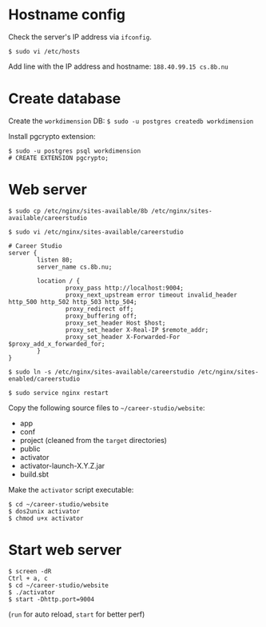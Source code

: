 # Hostname config

Check the server's IP address via `ifconfig`.

`$ sudo vi /etc/hosts`

Add line with the IP address and hostname: `188.40.99.15 cs.8b.nu`


# Create database

Create the `workdimension` DB:
`$ sudo -u postgres createdb workdimension`

Install pgcrypto extension:

    $ sudo -u postgres psql workdimension
    # CREATE EXTENSION pgcrypto;


# Web server

`$ sudo cp /etc/nginx/sites-available/8b /etc/nginx/sites-available/careerstudio`

`$ sudo vi /etc/nginx/sites-available/careerstudio`

    # Career Studio
    server {
            listen 80;
            server_name cs.8b.nu;

            location / {
                    proxy_pass http://localhost:9004;
                    proxy_next_upstream error timeout invalid_header http_500 http_502 http_503 http_504;
                    proxy_redirect off;
                    proxy_buffering off;
                    proxy_set_header Host $host;
                    proxy_set_header X-Real-IP $remote_addr;
                    proxy_set_header X-Forwarded-For $proxy_add_x_forwarded_for;
            }
    }

`$ sudo ln -s /etc/nginx/sites-available/careerstudio /etc/nginx/sites-enabled/careerstudio`

`$ sudo service nginx restart`

Copy the following source files to `~/career-studio/website`:

* app
* conf
* project (cleaned from the `target` directories)
* public
* activator
* activator-launch-X.Y.Z.jar
* build.sbt

Make the `activator` script executable:

    $ cd ~/career-studio/website
    $ dos2unix activator
    $ chmod u+x activator


# Start web server

    $ screen -dR
    Ctrl + a, c
    $ cd ~/career-studio/website
    $ ./activator
    $ start -Dhttp.port=9004

(`run` for auto reload, `start` for better perf)
